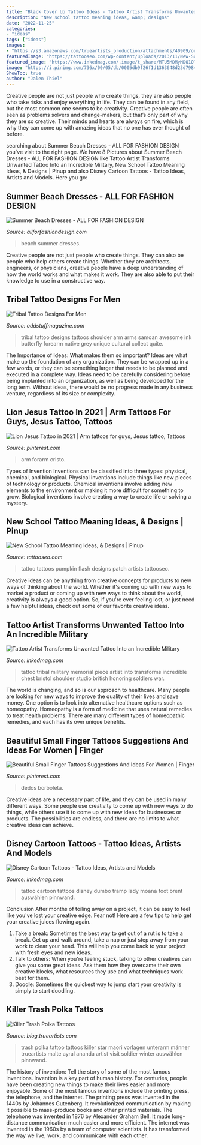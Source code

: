 ```yaml
---
title: "Black Cover Up Tattoo Ideas - Tattoo Artist Transforms Unwanted Tattoo Into An Incredible Military"
description: "New school tattoo meaning ideas, &amp; designs"
date: "2022-11-25"
categories:
- "ideas"
tags: ["ideas"]
images:
- "https://s3.amazonaws.com/trueartists_production/attachments/40909/original/10686689_858069517572268_2376164770784416694_n.jpg"
featuredImage: "https://tattooseo.com/wp-content/uploads/2013/11/New-School-Tattoo-29.jpg"
featured_image: "https://www.inkedmag.com/.image/t_share/MTU5MDMyMDQ1OTc2NDMwMzYw/tribal-tattoo-coverup1.jpg"
image: "https://i.pinimg.com/736x/00/05/db/0005db9f26f1d1363648d23d7984c118.jpg"
ShowToc: true
author: "Jalen Thiel"
---
```



Creative people are not just people who create things, they are also people who take risks and enjoy everything in life. They can be found in any field, but the most common one seems to be creativity. Creative people are often seen as problems solvers and change-makers, but that’s only part of why they are so creative. Their minds and hearts are always on fire, which is why they can come up with amazing ideas that no one has ever thought of before.

	

		
searching about Summer Beach Dresses - ALL FOR FASHION DESIGN you've visit to the right page. We have 8 Pictures about Summer Beach Dresses - ALL FOR FASHION DESIGN like Tattoo Artist Transforms Unwanted Tattoo Into an Incredible Military, New School Tattoo Meaning Ideas, &amp; Designs | Pinup and also Disney Cartoon Tattoos - Tattoo Ideas, Artists and Models. Here you go:
		
    
## Summer Beach Dresses - ALL FOR FASHION DESIGN

<img loading=lazy src="https://allforfashiondesign.com/wp-content/uploads/2013/05/v-5.jpg" onerror="this.onerror=null;this.src='https://tse3.mm.bing.net/th?id=OIP.zOIndt4UFqhqGXkR4TcfLAAAAA&amp;pid=15.1';" alt="Summer Beach Dresses - ALL FOR FASHION DESIGN">

_Source: allforfashiondesign.com_

>beach summer dresses. 

	

Creative people are not just people who create things. They can also be people who help others create things. Whether they are architects, engineers, or physicians, creative people have a deep understanding of how the world works and what makes it work. They are also able to put their knowledge to use in a constructive way.

    
## Tribal Tattoo Designs For Men

<img loading=lazy src="http://oddstuffmagazine.com/wp-content/uploads/2014/01/tribal-tattoo-designs-for-arms-11.jpg" onerror="this.onerror=null;this.src='https://tse3.mm.bing.net/th?id=OIP.g3UYP6hAyeMrtyMx1WsqyAHaJx&amp;pid=15.1';" alt="Tribal Tattoo Designs For Men">

_Source: oddstuffmagazine.com_

>tribal tattoo designs tattoos shoulder arm arms samoan awesome ink butterfly forearm native grey unique cultural collect quite. 

	

The Importance of Ideas: What makes them so important?
Ideas are what make up the foundation of any organization. They can be wrapped up in a few words, or they can be something larger that needs to be planned and executed in a complete way. Ideas need to be carefully considering before being implanted into an organization, as well as being developed for the long term. Without ideas, there would be no progress made in any business venture, regardless of its size or complexity.

    
## Lion Jesus Tattoo In 2021 | Arm Tattoos For Guys, Jesus Tattoo, Tattoos

<img loading=lazy src="https://i.pinimg.com/736x/00/05/db/0005db9f26f1d1363648d23d7984c118.jpg" onerror="this.onerror=null;this.src='https://tse4.mm.bing.net/th?id=OIP.7YHqlrbcdlSf3t4MbYoeQgHaJ3&amp;pid=15.1';" alt="Lion Jesus Tattoo in 2021 | Arm tattoos for guys, Jesus tattoo, Tattoos">

_Source: pinterest.com_

>arm forarm cristo. 

	

Types of Invention
Inventions can be classified into three types: physical, chemical, and biological. Physical inventions include things like new pieces of technology or products. Chemical inventions involve adding new elements to the environment or making it more difficult for something to grow. Biological inventions involve creating a way to create life or solving a mystery.

    
## New School Tattoo Meaning Ideas, &amp; Designs | Pinup

<img loading=lazy src="https://tattooseo.com/wp-content/uploads/2013/11/New-School-Tattoo-29.jpg" onerror="this.onerror=null;this.src='https://tse4.mm.bing.net/th?id=OIP.PN6ragRl9otuKJPMZuTeAQAAAA&amp;pid=15.1';" alt="New School Tattoo Meaning Ideas, &amp; Designs | Pinup">

_Source: tattooseo.com_

>tattoo tattoos pumpkin flash designs patch artists tattooseo. 

	

Creative ideas can be anything from creative concepts for products to new ways of thinking about the world. Whether it's coming up with new ways to market a product or coming up with new ways to think about the world, creativity is always a good option. So, if you're ever feeling lost, or just need a few helpful ideas, check out some of our favorite creative ideas.

    
## Tattoo Artist Transforms Unwanted Tattoo Into An Incredible Military

<img loading=lazy src="https://www.inkedmag.com/.image/t_share/MTU5MDMyMDQ1OTc2NDMwMzYw/tribal-tattoo-coverup1.jpg" onerror="this.onerror=null;this.src='https://tse4.mm.bing.net/th?id=OIP.JgLej7JU_IbEBu6ZyimrzAHaDj&amp;pid=15.1';" alt="Tattoo Artist Transforms Unwanted Tattoo Into an Incredible Military">

_Source: inkedmag.com_

>tattoo tribal military memorial piece artist into transforms incredible chest bristol shoulder studio british honoring soldiers war. 

	

The world is changing, and so is our approach to healthcare. Many people are looking for new ways to improve the quality of their lives and save money. One option is to look into alternative healthcare options such as homeopathy. Homeopathy is a form of medicine that uses natural remedies to treat health problems. There are many different types of homeopathic remedies, and each has its own unique benefits.

    
## Beautiful Small Finger Tattoos Suggestions And Ideas For Women | Finger

<img loading=lazy src="https://i.pinimg.com/736x/3e/e5/6b/3ee56bc0b1e2e373d5da916bbf6d79ad.jpg" onerror="this.onerror=null;this.src='https://tse4.mm.bing.net/th?id=OIP.G2TfbUuZM1s_mWZ6siJWlwHaJ3&amp;pid=15.1';" alt="Beautiful Small Finger Tattoos Suggestions And Ideas For Women | Finger">

_Source: pinterest.com_

>dedos borboleta. 

	

Creative ideas are a necessary part of life, and they can be used in many different ways. Some people use creativity to come up with new ways to do things, while others use it to come up with new ideas for businesses or products. The possibilities are endless, and there are no limits to what creative ideas can achieve.

    
## Disney Cartoon Tattoos - Tattoo Ideas, Artists And Models

<img loading=lazy src="https://www.inkedmag.com/.image/t_share/MTU5MDMyNjM5NDgyMzA4MjQ1/6-dumbo-foot-tattoo-by-brent-olsen.jpg" onerror="this.onerror=null;this.src='https://tse4.mm.bing.net/th?id=OIP.w2kYvaadXzucY0YbZ5JqBAHaLm&amp;pid=15.1';" alt="Disney Cartoon Tattoos - Tattoo Ideas, Artists and Models">

_Source: inkedmag.com_

>tattoo cartoon tattoos disney dumbo tramp lady moana foot brent auswählen pinnwand. 

	

Conclusion
After months of toiling away on a project, it can be easy to feel like you've lost your creative edge. Fear not! Here are a few tips to help get your creative juices flowing again.
1. Take a break: Sometimes the best way to get out of a rut is to take a break. Get up and walk around, take a nap or just step away from your work to clear your head. This will help you come back to your project with fresh eyes and new ideas.
2. Talk to others: When you're feeling stuck, talking to other creatives can give you some great ideas. Ask them how they overcame their own creative blocks, what resources they use and what techniques work best for them.
3. Doodle: Sometimes the quickest way to jump start your creativity is simply to start doodling.

    
## Killer Trash Polka Tattoos

<img loading=lazy src="https://s3.amazonaws.com/trueartists_production/attachments/40909/original/10686689_858069517572268_2376164770784416694_n.jpg" onerror="this.onerror=null;this.src='https://tse3.mm.bing.net/th?id=OIP.QTzZL8zzwrUARFiupLHbtwHaLL&amp;pid=15.1';" alt="Killer Trash Polka Tattoos">

_Source: blog.trueartists.com_

>trash polka tattoo tattoos killer star maori vorlagen unterarm männer trueartists malte ayral ananda artist visit soldier winter auswählen pinnwand. 

	

The history of invention: Tell the story of some of the most famous inventions.
Invention is a key part of human history. For centuries, people have been creating new things to make their lives easier and more enjoyable. Some of the most famous inventions include the printing press, the telephone, and the internet.
The printing press was invented in the 1440s by Johannes Gutenberg. It revolutionized communication by making it possible to mass-produce books and other printed materials. The telephone was invented in 1876 by Alexander Graham Bell. It made long-distance communication much easier and more efficient. The internet was invented in the 1960s by a team of computer scientists. It has transformed the way we live, work, and communicate with each other.

